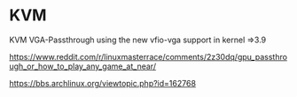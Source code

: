 # KVM

KVM VGA-Passthrough using the new vfio-vga support in kernel =>3.9

https://www.reddit.com/r/linuxmasterrace/comments/2z30dq/gpu_passthrough_or_how_to_play_any_game_at_near/

https://bbs.archlinux.org/viewtopic.php?id=162768
